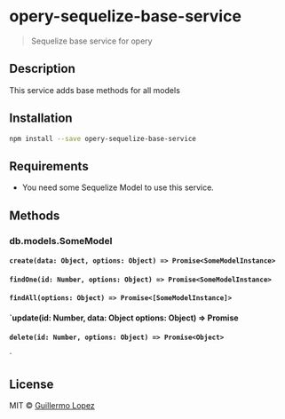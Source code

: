 # opery-sequelize-base-service

> Sequelize base service for opery

## Description

This service adds base methods for all models

## Installation

```bash
npm install --save opery-sequelize-base-service
```

## Requirements

- You need some Sequelize Model to use this service.

## Methods

### db.models.SomeModel

#### `create(data: Object, options: Object) => Promise<SomeModelInstance>`
#### `findOne(id: Number, options: Object) => Promise<SomeModelInstance>`
#### `findAll(options: Object) => Promise<[SomeModelInstance]>`
#### `update(id: Number, data: Object options: Object) => Promise<SomeModelInstance>
#### `delete(id: Number, options: Object) => Promise<Object>`
`


## License

MIT © [Guillermo Lopez](http://www.guillermolopez.net)
